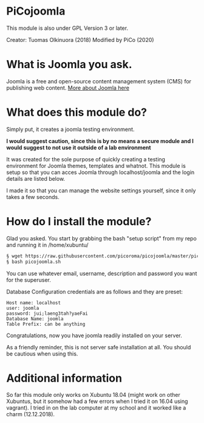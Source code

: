 # PiCojoomla


This module is also under GPL Version 3 or later.

Creator: Tuomas Olkinuora (2018)
Modified by PiCo (2020)

# What is Joomla you ask.

Joomla is a free and open-source content management system (CMS) for publishing web content. 
[More about Joomla here](https://en.wikipedia.org/wiki/Joomla)

# What does this module do?

Simply put, it creates a joomla testing environment. 

**I would suggest caution, since this is by no means a secure module and I would suggest to not use it outside of a lab environment**

It was created for the sole purpose of quickly creating a testing environment for Joomla themes, templates and whatnot. This module is setup so that you can acces Joomla through localhost/joomla and the login details are listed below.

I made it so that you can manage the website settings yourself, since it only takes a few seconds.

# How do I install the module?

Glad you asked. You start by grabbing the bash "setup script" from my repo and running it in /home/xubuntu/

```bash
§ wget https://raw.githubusercontent.com/picoroma/picojoomla/master/picojoomla.sh
§ bash picojoomla.sh
```

You can use whatever email, username, description and password you want for the superuser.

Database Configuration credentials are as follows and they are preset:

```
Host name: localhost
user: joomla
password: jui;laeng3tah?yaeFai
Database Name: joomla
Table Prefix: can be anything
```

Congratulations, now you have joomla readily installed on your server.

As a friendly reminder, this is not server safe installation at all. You should be cautious when using this.

# Additional information

So far this module only works on Xubuntu 18.04 (might work on other Xubuntus, but it somehow had a few errors when I tried it on 16.04 using vagrant). I tried in on the lab computer at my school and it worked like a charm (12.12.2018).
